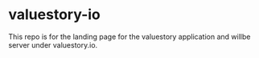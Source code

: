 # valuestory-io

This repo is for the landing page
for the valuestory application
and willbe server under
valuestory.io.
